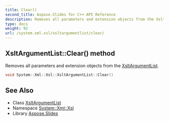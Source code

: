 ```yaml
---
title: Clear()
second_title: Aspose.Slides for C++ API Reference
description: Removes all parameters and extension objects from the XsltArgumentList.
type: docs
weight: 92
url: /system.xml.xsl/xsltargumentlist/clear/
---
```

## XsltArgumentList::Clear() method


Removes all parameters and extension objects from the [XsltArgumentList](../).

```cpp
void System::Xml::Xsl::XsltArgumentList::Clear()
```

## See Also

* Class [XsltArgumentList](../)
* Namespace [System::Xml::Xsl](../../)
* Library [Aspose.Slides](../../../)